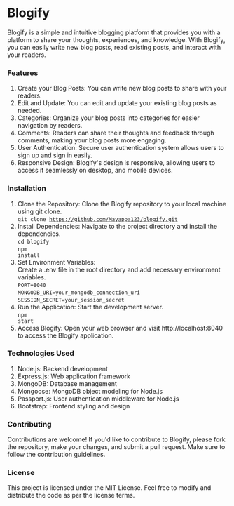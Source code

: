 # Blogify

Blogify is a simple and intuitive blogging platform that provides you with a platform to share your thoughts, experiences, and knowledge. With Blogify, you can easily write new blog posts, read existing posts, and interact with your readers.
</br>

### Features

1. Create your Blog Posts: You can write new blog posts to share with your readers. </br>
2. Edit and Update: You can edit and update your existing blog posts as needed. </br>
3. Categories: Organize your blog posts into categories for easier navigation by readers. </br>
4. Comments: Readers can share their thoughts and feedback through comments, making your blog posts more engaging. </br>
5. User Authentication: Secure user authentication system allows users to sign up and sign in easily. </br>
6. Responsive Design: Blogify's design is responsive, allowing users to access it seamlessly on desktop, and mobile devices. </br>

### Installation

1. Clone the Repository: Clone the Blogify repository to your local machine using git clone. </br>
   <code>git clone https://github.com/Mayappa123/blogify.git</code> </br>
2. Install Dependencies: Navigate to the project directory and install the dependencies. </br>
   <code>cd blogify</code> </br>
   <code>npm install</code> </br>
3. Set Environment Variables: </br> Create a .env file in the root directory and add necessary environment variables. </br>
   <code>PORT=8040</code> </br>
   <code>MONGODB_URI=your_mongodb_connection_uri</code> </br>
   <code>SESSION_SECRET=your_session_secret</code>
4. Run the Application: Start the development server. </br>
   <code>npm start</code> </br>
5. Access Blogify: Open your web browser and visit <a>http://localhost:8040</a> to access the Blogify application.
   </br>

### Technologies Used

1. Node.js: Backend development </br>
2. Express.js: Web application framework </br>
3. MongoDB: Database management </br>
4. Mongoose: MongoDB object modeling for Node.js </br>
5. Passport.js: User authentication middleware for Node.js </br>
6. Bootstrap: Frontend styling and design
   </br>

### Contributing

Contributions are welcome! If you'd like to contribute to Blogify, please fork the repository, make your changes, and submit a pull request. Make sure to follow the contribution guidelines.
</br>

### License

This project is licensed under the MIT License. Feel free to modify and distribute the code as per the license terms.
